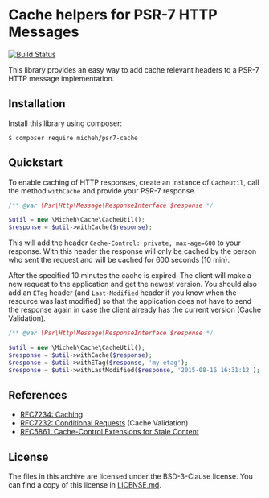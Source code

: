 # Cache helpers for PSR-7 HTTP Messages

[![Build Status](https://secure.travis-ci.org/micheh/psr7-cache.svg?branch=master)](https://secure.travis-ci.org/micheh/psr7-cache)

This library provides an easy way to add cache relevant headers to a PSR-7 HTTP message implementation.


## Installation

Install this library using composer:

```console
$ composer require micheh/psr7-cache
```

## Quickstart

To enable caching of HTTP responses, create an instance of `CacheUtil`, call the method `withCache` and provide your PSR-7 response.

```php
/** @var \Psr\Http\Message\ResponseInterface $response */

$util = new \Micheh\Cache\CacheUtil();
$response = $util->withCache($response);
```

This will add the header `Cache-Control: private, max-age=600` to your response.
With this header the response will only be cached by the person who sent the request and will be cached for 600 seconds (10 min).

After the specified 10 minutes the cache is expired. The client will make a new request to the application and get the newest version.
You should also add an `ETag` header (and `Last-Modified` header if you know when the resource was last modified) so that the application does not have to send the response again in case the client already has the current version (Cache Validation).

```php
/** @var \Psr\Http\Message\ResponseInterface $response */

$util = new \Micheh\Cache\CacheUtil();
$response = $util->withCache($response);
$response = $util->withETag($response, 'my-etag');
$response = $util->withLastModified($response, '2015-08-16 16:31:12');
```


## References

- [RFC7234: Caching](https://tools.ietf.org/html/rfc7234)
- [RFC7232: Conditional Requests](https://tools.ietf.org/html/rfc7232) (Cache Validation)
- [RFC5861: Cache-Control Extensions for Stale Content](https://tools.ietf.org/html/rfc5861)


## License

The files in this archive are licensed under the BSD-3-Clause license.
You can find a copy of this license in [LICENSE.md](LICENSE.md).
